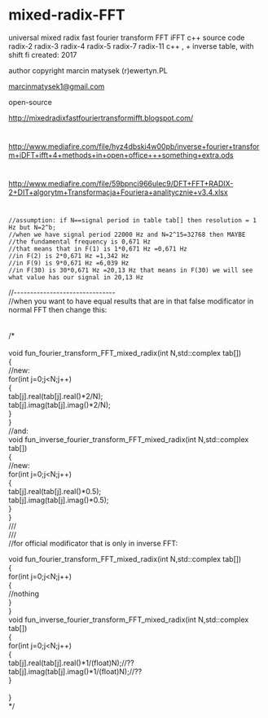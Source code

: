 # mixed-radix-FFT
universal mixed radix fast fourier transform FFT iFFT c++ source code radix-2 radix-3 radix-4 radix-5 radix-7 radix-11 c++ , + inverse table, with shift fi 
created: 2017

author copyright marcin matysek (r)ewertyn.PL

marcinmatysek1@gmail.com

open-source

http://mixedradixfastfouriertransformifft.blogspot.com/
#
http://www.mediafire.com/file/hyz4dbski4w00pb/inverse+fourier+transform+iDFT+ifft+4+methods+in+open+office+++something+extra.ods
#
http://www.mediafire.com/file/59bpnci966ulec9/DFT+FFT+RADIX-2+DIT+algorytm+Transformacja+Fouriera+analitycznie+v3.4.xlsx 
#
    //assumption: if N==signal period in table tab[] then resolution = 1 Hz but N=2^b;
    //when we have signal period 22000 Hz and N=2^15=32768 then MAYBE
    //the fundamental frequency is 0,671 Hz
    //that means that in F(1) is 1*0,671 Hz =0,671 Hz
    //in F(2) is 2*0,671 Hz =1,342 Hz
    //in F(9) is 9*0,671 Hz =6,039 Hz
    //in F(30) is 30*0,671 Hz =20,13 Hz that means in F(30) we will see what value has our signal in 20,13 Hz
//-------------------------------<br />
//when you want to have equal results that are in that false modificator in normal FFT then change this:<br /><br /><br />
/*<br /><br />
 void fun_fourier_transform_FFT_mixed_radix(int N,std::complex<double> tab[])<br />
{<br />
	//new:<br />
    for(int j=0;j<N;j++)<br />
    {<br />
     tab[j].real(tab[j].real()*2/N);<br />
     tab[j].imag(tab[j].imag()*2/N);<br />
    }<br />
}<br />
//and:<br />
void fun_inverse_fourier_transform_FFT_mixed_radix(int N,std::complex<double> tab[])<br />
{<br />
	//new:<br />
    for(int j=0;j<N;j++)<br />
    {<br />
     tab[j].real(tab[j].real()*0.5);<br />
     tab[j].imag(tab[j].imag()*0.5);<br />
    }<br />
}<br />
///<br />
///<br />
//for official modificator that is only in inverse FFT:<br />

 void fun_fourier_transform_FFT_mixed_radix(int N,std::complex<double> tab[])<br />
{ <br />
    for(int j=0;j<N;j++)<br />
    {<br />
      //nothing<br />
    }<br />
}<br />
void fun_inverse_fourier_transform_FFT_mixed_radix(int N,std::complex<double> tab[])<br />
{<br />
    for(int j=0;j<N;j++)<br />
    {<br />
     tab[j].real(tab[j].real()*1/(float)N);//??<br />
     tab[j].imag(tab[j].imag()*1/(float)N);//??<br />
    }<br />
<br />
}<br />
*/<br />

